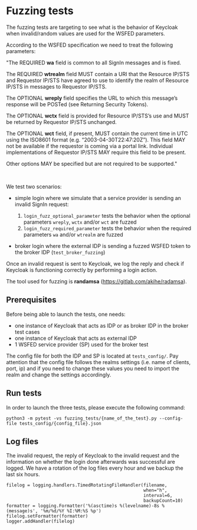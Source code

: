 
# Fuzzing tests

The fuzzing tests are targeting to see what is the behavior of Keycloak when invalid/random values are used for the WSFED
parameters. 

According to the WSFED specification we need to treat the following parameters: 

"The REQUIRED **wa** field is common to all SignIn messages and is fixed.

The REQUIRED **wtrealm** field MUST contain a URI that the Resource IP/STS and Requestor IP/STS have agreed to use to identify the realm of Resource IP/STS in messages to Requestor IP/STS.

The OPTIONAL **wreply** field specifies the URL to which this message’s response will be POSTed (see Returning Security Tokens).

The OPTIONAL **wctx** field is provided for Resource IP/STS’s use and MUST be returned by Requestor IP/STS unchanged. 

The OPTIONAL **wct** field, if present, MUST contain the current time in UTC using the ISO8601 format (e.g. “2003-04-30T22:47:20Z”).  This field MAY not be available if the requestor is coming via a portal link.  Individual implementations of Requestor IP/STS MAY require this field to be present.

Other options MAY be specified but are not required to be supported."

&nbsp;

We test two scenarios: 
- simple login where we simulate that a service provider is sending an invalid SignIn request:
    1. `login_fuzz_optional_parameter` tests the behavior when the optional parameters `wreply`, `wctx` and/or 
 `wct` are fuzzed 
    2. `login_fuzz_required_parameter` tests the behavior when the required parameters `wa` and/or 
 `wtrealm` are fuzzed 
 
- broker login where the external IDP is sending a fuzzed WSFED token to the broker IDP (`test_broker_fuzzing`)

Once an invalid request is sent to Keycloak, we log the reply and check if Keycloak is functioning correctly 
by performing a login action.

The tool used for fuzzing is **randamsa** (https://gitlab.com/akihe/radamsa). 

## Prerequisites

Before being able to launch the tests, one needs:
- one instance of Keycloak that acts as IDP or as broker IDP in the broker test cases
- one instance of Keycloak that acts as external IDP 
- 1 WSFED service provider (SP) used for the broker test

The config file for both the IDP and SP is located at `tests_config/`. 
Pay attention that the config file follows the realms settings (i.e. name of clients, port, ip)
and if you need to change these values you need to import the realm and change the settings accordingly.

## Run tests

In order to launch the three tests, please execute the following command:

```
python3 -m pytest -vs fuzzing_tests/{name_of_the_test}.py --config-file tests_config/{config_file}.json 

```


## Log files

The invalid request, the reply of Keycloak to the invalid request and the information on whether the login done afterwards 
was successful are logged. We have a rotation of the log files every hour and we backup the last six hours. 

```buildoutcfg
filelog = logging.handlers.TimedRotatingFileHandler(filename,
                                                    when="h",
                                                    interval=6,
                                                    backupCount=10)
formatter = logging.Formatter('%(asctime)s %(levelname)-8s %(message)s', '%m/%d/%Y %I:%M:%S %p')
filelog.setFormatter(formatter)
logger.addHandler(filelog)
```

 



























 



 
 
